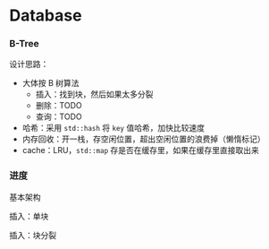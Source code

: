 # Database

### B-Tree

设计思路：

- 大体按 B 树算法
  - 插入：找到块，然后如果太多分裂
  - 删除：TODO
  - 查询：TODO
- 哈希：采用 `std::hash`  将 `key`  值哈希，加快比较速度
- 内存回收：开一栈，存空闲位置，超出空闲位置的浪费掉（懒惰标记）
- cache：LRU，`std::map`  存是否在缓存里，如果在缓存里直接取出来



### 进度

基本架构

插入：单块

插入：块分裂

